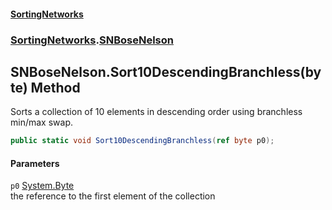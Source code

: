 #### [SortingNetworks](index.md 'index')
### [SortingNetworks](SortingNetworks.md 'SortingNetworks').[SNBoseNelson](SortingNetworks_SNBoseNelson.md 'SortingNetworks.SNBoseNelson')
## SNBoseNelson.Sort10DescendingBranchless(byte) Method
Sorts a collection of 10 elements in descending order using branchless min/max swap.  
```csharp
public static void Sort10DescendingBranchless(ref byte p0);
```
#### Parameters
<a name='SortingNetworks_SNBoseNelson_Sort10DescendingBranchless(byte)_p0'></a>
`p0` [System.Byte](https://docs.microsoft.com/en-us/dotnet/api/System.Byte 'System.Byte')  
the reference to the first element of the collection
  
